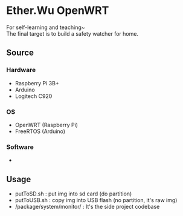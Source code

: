 # Ether.Wu OpenWRT
For self-learning and teaching~    
The final target is to build a safety watcher for home.     

## Source
### Hardware
- Raspberry Pi 3B+
- Arduino
- Logitech C920

### OS
- OpenWRT (Raspberry Pi)
- FreeRTOS (Arduino)

### Software
-

## Usage
- putToSD.sh : put img into sd card (do partition)
- putToUSB.sh : copy img into USB flash (no partition, it's raw img)
- /package/system/monitor/ : It's the side project codebase
